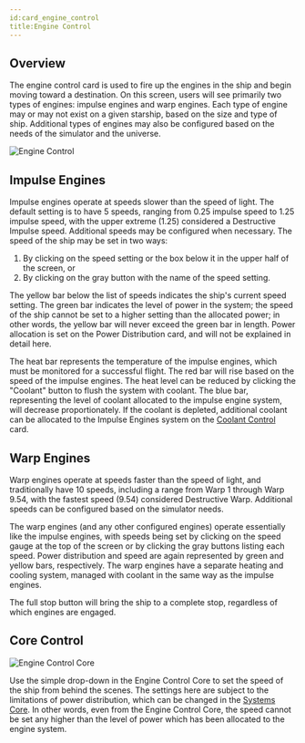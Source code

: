 ```yaml
---
id:card_engine_control
title:Engine Control
---
```


## Overview

The engine control card is used to fire up the engines in the ship and begin
moving toward a destination. On this screen, users will see primarily two types
of engines: impulse engines and warp engines. Each type of engine may or may not
exist on a given starship, based on the size and type of ship. Additional types
of engines may also be configured based on the needs of the simulator and the
universe.

![Engine Control](/docs/card_engineControl.jpg)

## Impulse Engines

Impulse engines operate at speeds slower than the speed of light. The default
setting is to have 5 speeds, ranging from 0.25 impulse speed to 1.25 impulse
speed, with the upper extreme (1.25) considered a Destructive Impulse speed.
Additional speeds may be configured when necessary. The speed of the ship may be
set in two ways:

1.  By clicking on the speed setting or the box below it in the upper half of
    the screen, or
2.  By clicking on the gray button with the name of the speed setting.

The yellow bar below the list of speeds indicates the ship's current speed
setting. The green bar indicates the level of power in the system; the speed of
the ship cannot be set to a higher setting than the allocated power; in other
words, the yellow bar will never exceed the green bar in length. Power
allocation is set on the Power Distribution card, and will not be explained in
detail here.

The heat bar represents the temperature of the impulse engines, which must be
monitored for a successful flight. The red bar will rise based on the speed of
the impulse engines. The heat level can be reduced by clicking the "Coolant"
button to flush the system with coolant. The blue bar, representing the level of
coolant allocated to the impulse engine system, will decrease proportionately.
If the coolant is depleted, additional coolant can be allocated to the Impulse
Engines system on the [Coolant Control](/docs/card_coolant_control.html) card.

## Warp Engines

Warp engines operate at speeds faster than the speed of light, and traditionally
have 10 speeds, including a range from Warp 1 through Warp 9.54, with the
fastest speed (9.54) considered Destructive Warp. Additional speeds can be
configured based on the simulator needs.

The warp engines (and any other configured engines) operate essentially like the
impulse engines, with speeds being set by clicking on the speed gauge at the top
of the screen or by clicking the gray buttons listing each speed. Power
distribution and speed are again represented by green and yellow bars,
respectively. The warp engines have a separate heating and cooling system,
managed with coolant in the same way as the impulse engines.

The full stop button will bring the ship to a complete stop, regardless of which
engines are engaged.

## Core Control

![Engine Control Core](/docs/core_engineControl.jpg)

Use the simple drop-down in the Engine Control Core to set the speed of the ship
from behind the scenes. The settings here are subject to the limitations of
power distribution, which can be changed in the [Systems Core](#). In other
words, even from the Engine Control Core, the speed cannot be set any higher
than the level of power which has been allocated to the engine system.
